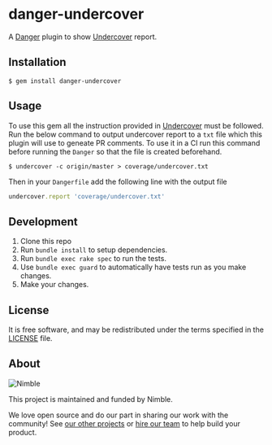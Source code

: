 # danger-undercover

A [Danger](https://github.com/danger/danger) plugin to show [Undercover](https://github.com/grodowski/undercover) report.

## Installation

    $ gem install danger-undercover

## Usage

To use this gem all the instruction provided in [Undercover](https://github.com/grodowski/undercover) must be followed.
Run the below command to output undercover report to a `txt` file which this plugin will use to geneate PR comments.
To use it in a CI run this command before running the `Danger` so that the file is created beforehand.

    $ undercover -c origin/master > coverage/undercover.txt 

Then in your `Dangerfile` add the following line with the output file 

```ruby
undercover.report 'coverage/undercover.txt'
```

## Development

1. Clone this repo
2. Run `bundle install` to setup dependencies.
3. Run `bundle exec rake spec` to run the tests.
4. Use `bundle exec guard` to automatically have tests run as you make changes.
5. Make your changes.

## License

It is free software, and may be redistributed under the terms specified in the [LICENSE] file.

[LICENSE]: /LICENSE

## About

![Nimble](https://assets.nimblehq.co/logo/dark/logo-dark-text-160.png)

This project is maintained and funded by Nimble.

We love open source and do our part in sharing our work with the community!
See [our other projects][community] or [hire our team][hire] to help build your product.

[community]: https://github.com/nimblehq
[hire]: https://nimblehq.co/
